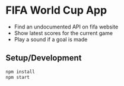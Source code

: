 # FIFA World Cup App

* Find an undocumented API on fifa website
* Show latest scores for the current game 
* Play a sound if a goal is made

## Setup/Development

```sh
npm install
npm start
```